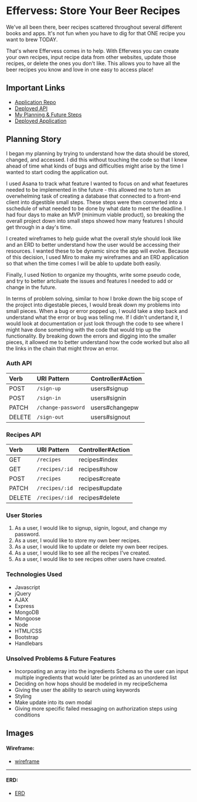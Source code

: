 # Effervess: Store Your Beer Recipes

We've all been there, beer recipes scattered throughout several different books and apps. It's not fun when you have to dig for that ONE recipe you want to brew TODAY.

That's where Effervess comes in to help. With Effervess you can create your own recipes, input recipe data from other websites, update those recipes, or delete the ones you don't like. This allows you to have all the beer recipes you know and love in one easy to access place!


## Important Links

- [Application Repo](https://github.com/rainswerld/effervess-client)
- [Deployed API](https://glacial-savannah-32363.herokuapp.com)
- [My Planning & Future Steps](https://www.notion.so/Effervess-52b266de796e4fa69b9faba38bed935b)
- [Deployed Application](https://rainswerld.github.io/effervess-client/)

## Planning Story

I began my planning by trying to understand how the data should be stored, changed, and accessed. I did this without touching the code so that I knew ahead of time what kinds of bugs and difficulties might arise by the time I wanted to start coding the application out.

I used Asana to track what feature I wanted to focus on and what feaetures needed to be implemented in tihe future - this allowed me to turn an overwhelming task of creating a database that connected to a front-end client into digestible small steps. These steps were then converted into a sschedule of what needed to be done by what date to meet the deadline. I had four days to make an MVP (minimum viable product), so breaking the overall project down into small steps showed how many features I should get through in a day's time.

I created wireframes to help guide what the overall style should look like and an ERD to better understand how the user would be accessing their resources. I wanted these to be dynamic since the app will evolve. Because of this decision, I used Miro to make my wireframes and an ERD application so that when the time comes I will be able to update both easily.

Finally, I used Notion to organize my thoughts, write some pseudo code, and try to better artciluate the issues and features I needed to add or change in the future.

In terms of problem solving, similar to how I broke down the big scope of the project into digestable pieces, I would break down my problems into small pieces. When a bug or error popped up, I would take a step back and understand what the error or bug was telling me. If I didn't undertand it, I would look at documentation or just look through the code to see where I might have done something with the code that would trip up the functionality. By breaking down the errors and digging into the smaller pieces, it allowed me to better understand how the code worked but also all the links in the chain that might throw an error.

### Auth API

| Verb   | URI Pattern        | Controller#Action |
|:-------|:-------------------|:------------------|
| POST   | `/sign-up`         | users#signup      |
| POST   | `/sign-in`         | users#signin      |
| PATCH  | `/change-password` | users#changepw    |
| DELETE | `/sign-out`        | users#signout     |

### Recipes API

| Verb   | URI Pattern    | Controller#Action |
|:-------|:---------------|:------------------|
| GET    | `/recipes`     | recipes#index     |
| GET    | `/recipes/:id` | recipes#show      |
| POST   | `/recipes`     | recipes#create    |
| PATCH  | `/recipes/:id` | recipes#update    |
| DELETE | `/recipes/:id` | recipes#delete    |

### User Stories

1. As a user, I would like to signup, signin, logout, and change my password.
2. As a user, I would like to store my own beer recipes.
3. As a user, I would like to update or delete my own beer recipes.
4. As a user, I would like to see all the recipes I've created.
5. As a user, I would like to see recipes other users have created.

### Technologies Used

- Javascript
- jQuery
- AJAX
- Express
- MongoDB
- Mongoose
- Node
- HTML/CSS
- Bootstrap
- Handlebars

### Unsolved Problems & Future Features

- Incorpoating an array into the ingredients Schema so the user can input multiple ingredients that would later be printed as an unordered list
- Deciding on how hops should be modeled in my recipeSchema
- Giving the user the ability to search using keywords
- Styling
- Make update into its own modal
- Giving more specific failed messaging on authorization steps using conditions

## Images

#### Wireframe:
- [wireframe](https://miro.com/app/board/o9J_koeZQ-U=/)

---

#### ERD:
- [ERD](https://imgur.com/gallery/6aFLR5v)
